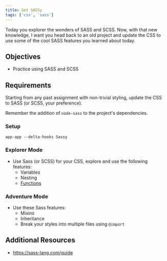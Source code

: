 ```yaml
---
title: Get SASSy
tags: ['css', 'sass']
---
```


Today you explorer the wonders of SASS and SCSS. Now, with that new knowledge, I
want you head back to an old project and update the CSS to use some of the cool
SASS features you learned about today.

## Objectives

- Practice using SASS and SCSS

## Requirements

Starting from any past assignment with non-trivial styling, update the CSS to
SASS (or SCSS, your preference).

Remember the addition of `node-sass` to the project's dependencies.

### Setup

```shell
app-app --delta-hooks Sassy
```

### Explorer Mode

- Use Sass (or SCSS) for your CSS, explore and use the following features:
  - Variables
  - Nesting
  - [Functions](https://sass-lang.com/documentation/Sass/Script/Functions.html)

### Adventure Mode

- Use these Sass features:
  - Mixins
  - Inheritance
  - Break your styles into multiple files using `@import`

## Additional Resources

- https://sass-lang.com/guide
